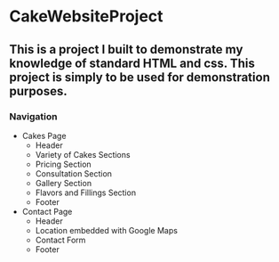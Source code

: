 # CakeWebsiteProject

## This is a project I built to demonstrate my knowledge of standard HTML and css. This project is simply to be used for demonstration purposes.

### Navigation 
* Cakes Page
    * Header
    * Variety of Cakes Sections 
    *  Pricing Section
    * Consultation Section 
    * Gallery Section 
    * Flavors and Fillings Section 
    * Footer
* Contact Page
    * Header
    * Location embedded with Google Maps
    * Contact Form
    * Footer
